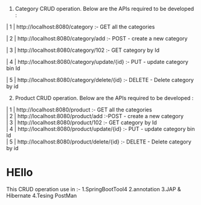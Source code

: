 1) Category CRUD operation.
Below are the APIs required to be developed :




| 1  | http://localhost:8080/category              :- GET all the categories        

| 2  | http://localhost:8080/category/add          :- POST - create a new category  

| 3  | http://localhost:8080/category/102          :- GET category by Id            

| 4  | http://localhost:8080/category/update/{id}  :- PUT - update category bin Id  

| 5  | http://localhost:8080/category/delete/{id}  :- DELETE - Delete category by id



2) Product CRUD operation.
Below are the APIs required to be developed :


| 1  | http://localhost:8080/product               :- GET all the categories        
| 2  | http://localhost:8080/product/add           :-POST - create a new category  
| 3  | http://localhost:8080/product/102           :- GET category by Id            
| 4  | http://localhost:8080/product/update/{id}   :- PUT - update category bin Id  
| 5  | http://localhost:8080/product/delete/{id}   :- DELETE - Delete category by id





<!DOCTYPE html>
<html lang="en">
<head>
    <meta charset="UTF-8">
    <meta name="viewport" content="width=device-width, initial-scale=1.0">
    <title>Document</title>
</head>
<body>

<H1>HEllo</H1>
    
</body>
</html>


This CRUD operation use in :-
1.SpringBootTool4
2.annotation
3.JAP & Hibernate
4.Tesing PostMan
